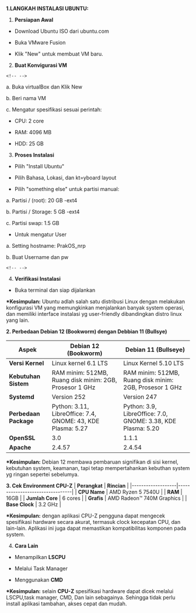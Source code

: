 **1.LANGKAH INSTALASI UBUNTU:**

1.  **Persiapan Awal**

-   Download Ubuntu ISO dari ubuntu.com

-   Buka VMware Fusion

-   Klik "New" untuk membuat VM baru.

2.  **Buat Konvigurasi VM**

```{=html}
<!-- -->
```
a.  Buka virtualBox dan Klik New

b.  Beri nama VM

c.  Mengatur spesifikasi sesuai perintah:

-   CPU: 2 core

-   RAM: 4096 MB

-   HDD: 25 GB

3.  **Proses Instalasi**

-   Pilih "Install Ubuntu"

-   Pilih Bahasa, Lokasi, dan kt=yboard layout

-   Pilih "something else" untuk partisi manual:

a.  Partisi / (root): 20 GB -ext4

b.  Partisi / Storage: 5 GB -ext4

c.  Partisi swap: 1.5 GB

-   Untuk mengatur User

a.  Setting hostname: PrakOS_nrp

b.  Buat Username dan pw

```{=html}
<!-- -->
```
4.  **Verifikasi Instalasi**

-   Buka terminal dan siap dijalankan

**\*Kesimpulan:** Ubuntu adlah salah satu distribusi Linux dengan
melakukan konfigurasi VM yang memungkinkan menjalankan banyak system
operasi, dan memiliki interface instalasi yg user-friendly dibandingkan
distro linux yang lain.

**2. Perbedaan Debian 12 (Bookworm) dengan Debbian 11 (Bullsye)**

| **Aspek**         | **Debian 12 (Bookworm)** | **Debian 11 (Bullseye)** |
|-------------------|------------------------|--------------------------|
| **Versi Kernel**  | Linux kernel 6.1 LTS   | Linux Kernel 5.10 LTS    |
| **Kebutuhan Sistem** | RAM minim: 512MB, Ruang disk minim: 2GB, Prosesor 1 GHz | RAM minim: 512MB, Ruang disk minim: 2GB, Prosesor 1 GHz |
| **Systemd**       | Version 252            | Version 247              |
| **Perbedaan Package** | Python: 3.11, LibreOffice: 7.4, GNOME: 43, KDE Plasma: 5.27 | Python: 3.9, LibreOffice: 7.0, GNOME: 3.38, KDE Plasma: 5.20 |
| **OpenSSL**       | 3.0                    | 1.1.1                    |
| **Apache**        | 2.4.57                 | 2.4.54                   |


**\*Kesimpulan:** Debian 12 membawa pembaruan signifikan di sisi kernel,
kebutuhan system, keamanan, tapi tetap mempertahankan kebuthan system yg
ringan sepertei sebelumya.

**3. Cek Environment CPU-Z**
| **Perangkat**     | **Rincian**                      |
|-------------------|---------------------------------|
| **CPU Name**      | AMD Ryzen 5 7540U               |
| **RAM**          | 16GB                             |
| **Jumlah Core**   | 6 cores                         |
| **Grafis**       | AMD Radeon™ 740M Graphics       |
| **Base Clock**    | 3.2 GHz                         |


**\*Kesimpulan:** dengan aplikasi CPU-Z pengguna dapat mengecek
spesifikasi hardware secara akurat, termasuk clock kecepatan CPU, dan
lain-lain. Aplikasi ini juga dapat memastikan kompatibilitas komponen
pada system.

4.  **Cara Lain**

-   Menampilkan **LSCPU**

-   Melalui Task Manager

-   Menggunakan **CMD**

**\*Kesimpulan:** selain **CPU-Z** spesifikasi hardware dapat dicek
melalui LSCPU,task manager, CMD, Dan lain sebagainya. Sehingga tidak
perlu install aplikasi tambahan, akses cepat dan mudah.
